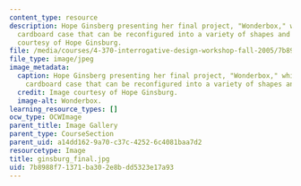 ```yaml
---
content_type: resource
description: Hope Ginsberg presenting her final project, "Wonderbox," which is a portable
  cardboard case that can be reconfigured into a variety of shapes and spaces. Image
  courtesy of Hope Ginsburg.
file: /media/courses/4-370-interrogative-design-workshop-fall-2005/7b8988f71371ba302e8bdd5323e17a93_ginsburg_final.jpg
file_type: image/jpeg
image_metadata:
  caption: Hope Ginsberg presenting her final project, "Wonderbox," which is a portable
    cardboard case that can be reconfigured into a variety of shapes and spaces.
  credit: Image courtesy of Hope Ginsburg.
  image-alt: Wonderbox.
learning_resource_types: []
ocw_type: OCWImage
parent_title: Image Gallery
parent_type: CourseSection
parent_uid: a14dd162-9a70-c37c-4252-6c4081baa7d2
resourcetype: Image
title: ginsburg_final.jpg
uid: 7b8988f7-1371-ba30-2e8b-dd5323e17a93
---
```

